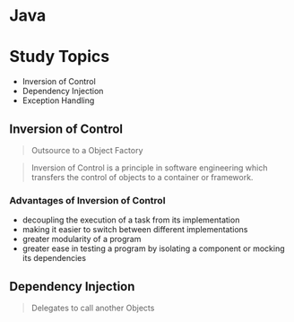 # Java


# Study Topics
- Inversion of Control
- Dependency Injection
- Exception Handling


## Inversion of Control
> Outsource to a Object Factory

> Inversion of Control is a principle in software engineering which transfers the control of objects to a container or framework.


### Advantages of Inversion of Control
- decoupling the execution of a task from its implementation
- making it easier to switch between different implementations
- greater modularity of a program
- greater ease in testing a program by isolating a component or mocking its dependencies

## Dependency Injection

> Delegates to call another Objects